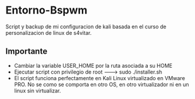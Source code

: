 # Entorno-Bspwm
Script y backup de mi configuracion de kali basada en el curso de personalizacion de linux de s4vitar.

## Importante
- Cambiar la variable USER_HOME por la ruta asociada a su HOME
- Ejecutar script con privilegio de root ---> sudo ./installer.sh
- El script funciona perfectamente en Kali Linux virtualizado en VMware PRO. No se como se comporta en otro OS, en otro virtualizador ni en un linux sin virtualizar.
